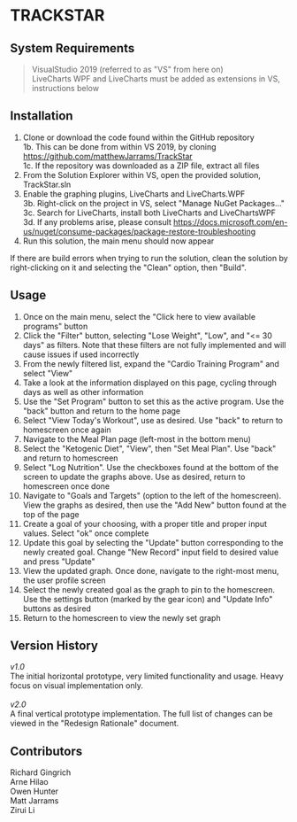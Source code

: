 # TRACKSTAR

## System Requirements
> VisualStudio 2019 (referred to as "VS" from here on) </br>
> LiveCharts WPF and LiveCharts must be added as extensions in VS, instructions below

## Installation
1. Clone or download the code found within the GitHub repository </br>
1b. This can be done from within VS 2019, by cloning https://github.com/matthewJarrams/TrackStar </br>
1c. If the repository was downloaded as a ZIP file, extract all files
2. From the Solution Explorer within VS, open the provided solution, TrackStar.sln
3. Enable the graphing plugins, LiveCharts and LiveCharts.WPF </br>
3b. Right-click on the project in VS, select "Manage NuGet Packages..." </br>
3c. Search for LiveCharts, install both LiveCharts and LiveChartsWPF </br>
3d. If any problems arise, please consult https://docs.microsoft.com/en-us/nuget/consume-packages/package-restore-troubleshooting </br>
4. Run this solution, the main menu should now appear

If there are build errors when trying to run the solution, clean the solution by right-clicking on it and
selecting the "Clean" option, then "Build".

## Usage
1. Once on the main menu, select the "Click here to view available programs" button
2. Click the "Filter" button, selecting "Lose Weight", "Low", and "<= 30 days" as filters. Note that these filters are not fully implemented and will cause issues if used incorrectly
3. From the newly filtered list, expand the "Cardio Training Program" and select "View"
4. Take a look at the information displayed on this page, cycling through days as well as other information
5. Use the "Set Program" button to set this as the active program. Use the "back" button and return to the home page
6. Select "View Today's Workout", use as desired. Use "back" to return to homescreen once again
7. Navigate to the Meal Plan page (left-most in the bottom menu)
8. Select the "Ketogenic Diet", "View", then "Set Meal Plan". Use "back" and return to homescreen
9. Select "Log Nutrition". Use the checkboxes found at the bottom of the screen to update the graphs above. Use as desired, return to homescreen once done
10. Navigate to "Goals and Targets" (option to the left of the homescreen). View the graphs as desired, then use the "Add New" button found at the top of the page
11. Create a goal of your choosing, with a proper title and proper input values. Select "ok" once complete
12. Update this goal by selecting the "Update" button corresponding to the newly created goal. Change "New Record" input field to desired value and press "Update"
13. View the updated graph. Once done, navigate to the right-most menu, the user profile screen
14. Select the newly created goal as the graph to pin to the homescreen. Use the settings button (marked by the gear icon) and "Update Info" buttons as desired
15. Return to the homescreen to view the newly set graph

## Version History
*v1.0* <br/>
The initial horizontal prototype, very limited functionality and usage.
Heavy focus on visual implementation only. </br>
</br>
*v2.0* </br>
A final vertical prototype implementation.
The full list of changes can be viewed in the "Redesign Rationale" document.</br>


## Contributors
Richard Gingrich <br/>
Arne Hilao <br/>
Owen Hunter <br/>
Matt Jarrams <br/>
Zirui Li <br/>
